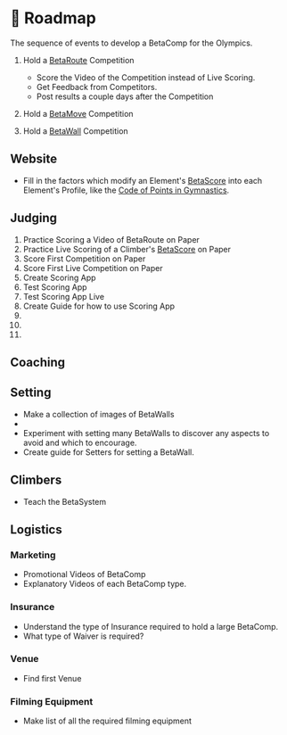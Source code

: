 # 🔀 Roadmap


The sequence of events to develop a BetaComp for the Olympics.

1. Hold a [BetaRoute](/reference/CompType/BetaRoute) Competition
    - Score the Video of the Competition instead of Live Scoring.
    - Get Feedback from Competitors.
    - Post results a couple days after the Competition
2. Hold a [BetaMove](/reference/CompType/BetaMove) Competition    

3. Hold a [BetaWall](/reference/CompType/BetaWall) Competition


## Website
- Fill in the factors which modify an Element's [BetaScore](/reference/Scoring/Overview) into each Element's Profile, like the [Code of Points in Gymnastics](/development/OtherSport/Gymnastics).

## Judging

1. Practice Scoring a Video of BetaRoute on Paper
2. Practice Live Scoring of a Climber's [BetaScore](/reference/Scoring/Overview) on Paper
3. Score First Competition on Paper
4. Score First Live Competition on Paper
5. Create Scoring App
6. Test Scoring App 
7. Test Scoring App Live
8. Create Guide for how to use Scoring App
9. 
10. 
11. 


## Coaching

## Setting
- Make a collection of images of BetaWalls 
- 
- Experiment with setting many BetaWalls to discover any aspects to avoid and which to encourage.
- Create guide for Setters for setting a BetaWall.

## Climbers
- Teach the BetaSystem

## Logistics

### Marketing
- Promotional Videos of BetaComp
- Explanatory Videos of each BetaComp type.

### Insurance

- Understand the type of Insurance required to hold a large BetaComp.
- What type of Waiver is required?

### Venue
- Find first Venue

### Filming Equipment

- Make list of all the required filming equipment
